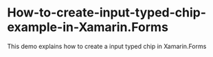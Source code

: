 # How-to-create-input-typed-chip-example-in-Xamarin.Forms
This demo explains how to create a input typed chip in Xamarin.Forms
